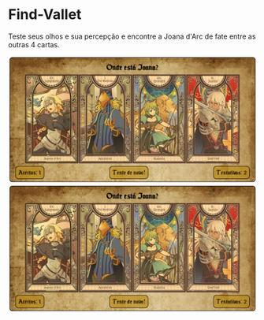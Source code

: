 # Find-Vallet
Teste seus olhos e sua percepção e encontre a Joana d'Arc de fate entre as outras 4 cartas.

<img src="/assets/FindVallet-1.png" alt="">
<img src="/assets/FindVallet-1.png" alt="">
